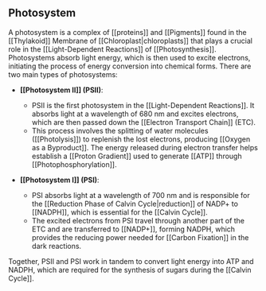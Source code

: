 ## Photosystem  
A photosystem is a complex of [[proteins]] and [[Pigments]] found in the [[Thylakoid]] Membrane of [[Chloroplast|chloroplasts]] that plays a crucial role in the [[Light-Dependent Reactions]] of [[Photosynthesis]]. Photosystems absorb light energy, which is then used to excite electrons, initiating the process of energy conversion into chemical forms. There are two main types of photosystems:  

- **[[Photosystem II]] (PSII)**:  
  - PSII is the first photosystem in the [[Light-Dependent Reactions]]. It absorbs light at a wavelength of 680 nm and excites electrons, which are then passed down the [[Electron Transport Chain]] (ETC).  
  - This process involves the splitting of water molecules ([[Photolysis]]) to replenish the lost electrons, producing [[Oxygen as a Byproduct]]. The energy released during electron transfer helps establish a [[Proton Gradient]] used to generate [[ATP]] through [[Photophosphorylation]].  

- **[[Photosystem I]] (PSI)**:  
  - PSI absorbs light at a wavelength of 700 nm and is responsible for the [[Reduction Phase of Calvin Cycle|reduction]] of NADP+ to [[NADPH]], which is essential for the [[Calvin Cycle]].  
  - The excited electrons from PSI travel through another part of the ETC and are transferred to [[NADP+]], forming NADPH, which provides the reducing power needed for [[Carbon Fixation]] in the dark reactions.  

Together, PSII and PSI work in tandem to convert light energy into ATP and NADPH, which are required for the synthesis of sugars during the [[Calvin Cycle]].  
